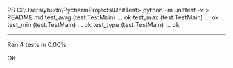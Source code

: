 PS C:\Users\ybudn\PycharmProjects\UnitTest> python -m unittest -v > README.md
test_avrg (test.TestMain) ... ok
test_max (test.TestMain) ... ok
test_min (test.TestMain) ... ok
test_type (test.TestMain) ... ok

----------------------------------------------------------------------
Ran 4 tests in 0.001s

OK

